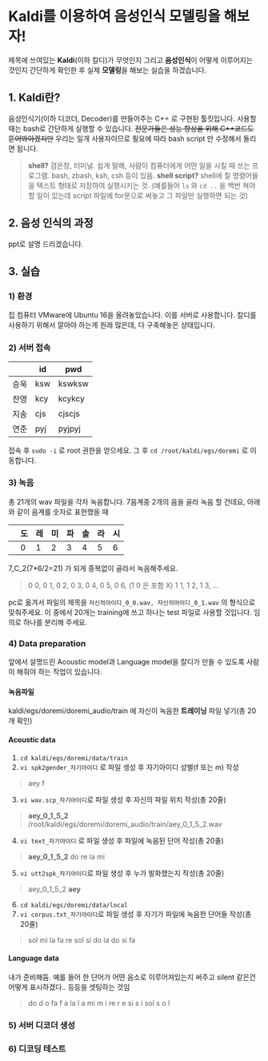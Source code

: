 # Kaldi를 이용하여 음성인식 모델링을 해보자!

제목에 쓰여있는 **Kaldi**(이하 칼디)가 무엇인지 그리고 **음성인식**이 어떻게 이루어지는 것인지 간단하게 확인한 후 실제 **모델링**을 해보는 실습을 하겠습니다.

## 1. Kaldi란?
음성인식기(이하 디코더, Decoder)를 만들어주는 C++ 로 구현된 툴킷입니다. 사용할 때는 bash로 간단하게 실행할 수 있습니다.
~~전문가들은 성능 향상을 위해 C++코드도 뜯어봐야겠지만~~ 우리는 일개 사용자이므로 필요에 따라 bash script 만 수정해서 돌리면 됩니다.
> **shell?** 검은창, 터미널. 쉽게 말해, 사람이 컴퓨터에게 어떤 일을 시킬 때 쓰는 프로그램. bash, zbash, ksh, csh 등이 있음.
> **shell script?** shell에 칠 명령어들을 텍스트 형태로 저장하여 실행시키는 것.  (예를들어 `ls` 와 `cd ..` 을 백번 쳐야 할 일이 있는데 script 파일에 for문으로 써놓고 그 파일만 실행하면 되는 것)

## 2. 음성 인식의 과정
ppt로 설명 드리겠습니다.

## 3. 실습
### 1) 환경
집 컴퓨터 VMware에 Ubuntu 16을 올려놓았습니다. 이를 서버로 사용합니다. 칼디를 사용하기 위해서 깔아야 하는게 원래 많은데, 다 구축해놓은 상태입니다.

### 2) 서버 접속

|      | id  | pwd    |
|------|-----|--------|
| 승욱 | ksw | kswksw |
| 찬영 | kcy | kcykcy |
| 지송 | cjs | cjscjs |
| 연준 | pyj | pyjpyj |

접속 후 `sudo -i` 로 root 권한을 얻으세요.
그 후 `cd /root/kaldi/egs/doremi` 로 이동합니다.

### 3) 녹음
총 21개의 wav 파일을 각자 녹음합니다.
7음계중 2개의 음을 골라 녹음 할 건데요, 아래와 같이 음계를 숫자로 표현했을 때

|   | 도 | 레 | 미 | 파 | 솔 | 라 | 시 |
|---|----|----|----|----|----|----|----|
|  | 0  | 1  | 2  | 3  | 4  | 5  | 6  |

 7_C_2(7*6/2=21) 가 되게 중복없이 골라서 녹음해주세요.
> 0 0, 0 1, 0 2, 0 3, 0 4, 0 5, 0 6, (1 0 은 포함 X) 1 1, 1 2, 1 3, ...

pc로 옮겨서 파일의 제목을 `자신의아이디_0_0.wav, 자신의아이디_0_1.wav` 의 형식으로 맞춰주세요. 
이 중에서 20개는 training에 쓰고 하나는 test 파일로 사용할 것입니다. 임의로 하나를 분리해 주세요.

### 4) Data preparation
앞에서 설명드린 Acoustic model과 Language model을 칼디가 만들 수 있도록 사람이 해줘야 하는 작업이 있습니다.

#### 녹음파일
kaldi/egs/doremi/doremi_audio/train 에 자신이 녹음한 **트레이닝** 파일 넣기(총 20개 확인)

#### Acoustic data
1. `cd kaldi/egs/doremi/data/train`
2. `vi spk2gender_자기아이디` 로 파일 생성 후 자기아이디 성별(f 또는 m) 작성
> aey f
3. `vi wav.scp_자기아이디`로 파일 생성 후 자신의 파일 위치 작성(총 20줄)
> **aey_0_1_5_2** /root/kaldi/egs/doremi/doremi_audio/train/aey_0_1_5_2.wav
4. `vi text_자기아이디` 로 파일 생성 후 파일에 녹음된 단어 작성(총 20줄)
>  **aey_0_1_5_2** do re la mi
5. `vi utt2spk_자기아이디`로 파일 생성 후 누가 발화했는지 작성(총 20줄)
> aey_0_1_5_2 **aey**
6. `cd kaldi/egs/doremi/data/local`
7. `vi corpus.txt_자기아이디`로 파일 생성 후 자기가 파일에 녹음한 단어들 작성(총 20줄)
> sol mi la fa
> re sol si do
> la do si fa

#### Language data
내가 준비해둠. 예를 들어 한 단어가 어떤 음소로 이루어져있는지 써주고 silent 같은건 어떻게 표시하겠다.. 등등을 셋팅하는 것임
> do d o
> fa f a
> la l a
> mi m i
> re r e
> si s i
> sol s o l

### 5) 서버 디코더 생성
### 6) 디코딩 테스트
